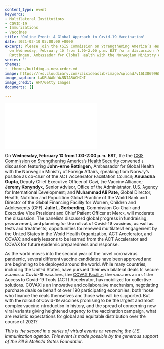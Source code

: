 ```yaml
---
content_type: event
keywords:
- Multilateral Institutions
- COVID-19
- Immunizations
- Vaccines
title: 'Online Event: A Global Approach to Covid-19 Vaccination'
date: 2021-02-10 05:00:00 +0000
excerpt: Please join the CSIS Commission on Strengthening America’s Health Security
  on Wednesday, February 10 from 1:00-2:00 p.m. EST for a discussion featuring John-Arne
  Røttingen, Ambassador for Global Health with the Norwegian Ministry of Foreign Affairs.
series: ''
themes:
- _themes/building-a-new-order.md
image: https://res.cloudinary.com/csisideaslab/image/upload/v1613069968/health-commission/GettyImages-1230847804_qkosvk.jpg
image_caption: LAKRUWAN WANNIARACHCHI
image_credit: AFP/Getty Images
documents: []

---
```

<div class="video-wrapper post-feature-video"> <iframe allow="autoplay; encrypted-media" allowfullscreen="" frameborder="0" title="" src="[https://www.youtube.com/embed/BOWBtGpqi4o](https://www.youtube.com/embed/BOWBtGpqi4o)"></iframe></div>

On **Wednesday, February 10 from 1:00-2:00 p.m.** **EST**, the the [CSIS Commission on Strengthening America’s Health Security](https://healthsecurity.csis.org/) convened a discussion featuring **John-Arne Røttingen,** Ambassador for Global Health with the Norwegian Ministry of Foreign Affairs, speaking from Norway’s position as co-chair of the ACT Accelerator Facilitation Council; **Anuradha Gupta**, Deputy Chief Executive Officer of Gavi, the Vaccine Alliance; **Jeremy Konyndyk,** Senior Advisor, Office of the Administrator, U.S. Agency for International Development; and **Muhammad Ali Pate,** Global Director, Health, Nutrition and Population Global Practice of the World Bank and Director of the Global Financing Facility for Women, Children and Adolescents (GFF). **Julie L. Gerberding**, Commission Co-Chair and Executive Vice President and Chief Patient Officer at Merck, will moderate the discussion. The panelists discussed global progress in fundraising, procurement, and planning for the rollout of Covid-19 vaccines, as well as tests and treatments; opportunities for renewed multilateral engagement by the United States in the World Health Organization, ACT Accelerator, and COVAX; and early lessons to be learned from the ACT Accelerator and COVAX for future epidemic preparedness and response.

As the world moves into the second year of the novel coronavirus pandemic, several different vaccine candidates have been approved and are beginning to be deployed around the world. While many countries, including the United States, have pursued their own bilateral deals to secure access to Covid-19 vaccines, the [COVAX Facility](https://www.gavi.org/covax-facility), the vaccines arm of the Access to Covid-19 Tools (ACT) Accelerator, has mobilized for collective solutions. COVAX is an innovative and collaborative mechanism, negotiating purchase deals on behalf of over 190 participating economies, both those who finance the deals themselves and those who will be supported. But with the rollout of Covid-19 vaccines promising to be the largest and most complex vaccine introduction in history, and the spread of concerning new viral variants giving heightened urgency to the vaccination campaign, what are realistic expectations for global and equitable distribution over the course of 2021?

_This is the second in a series of virtual events on renewing the U.S. immunization agenda. This event is made possible by the generous support of the Bill & Melinda Gates Foundation._
